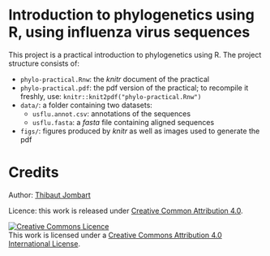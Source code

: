 
# Introduction to phylogenetics using R, using influenza virus sequences

This project is a practical introduction to phylogenetics using R. The project structure consists of:

- `phylo-practical.Rnw`: the *knitr* document of the practical
- `phylo-practical.pdf`: the pdf version of the practical; to recompile it freshly, use: `knitr::knit2pdf("phylo-practical.Rnw")`
- `data/`: a folder containing two datasets:
  - `usflu.annot.csv`: annotations of the sequences
  - `usflu.fasta`: a *fasta* file containing aligned sequences
- `figs/`: figures produced by *knitr* as well as images used to generate the pdf


# Credits

Author: [Thibaut Jombart](https://sites.google.com/site/thibautjombart/)

Licence: this work is released under [Creative Common Attribution 4.0](http://creativecommons.org/licenses/by/4.0/).

<a rel="license" href="http://creativecommons.org/licenses/by/4.0/"><img alt="Creative Commons Licence" style="border-width:0" src="https://i.creativecommons.org/l/by/4.0/88x31.png" /></a><br />This work is licensed under a <a rel="license" href="http://creativecommons.org/licenses/by/4.0/">Creative Commons Attribution 4.0 International License</a>.



